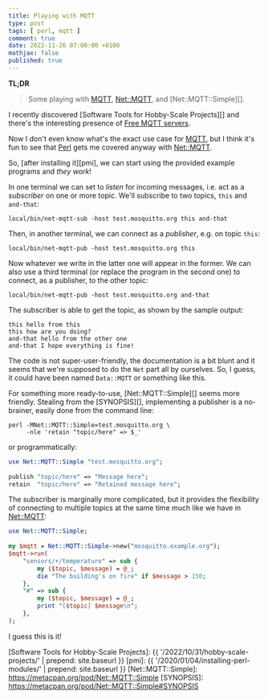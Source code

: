 ```yaml
---
title: Playing with MQTT
type: post
tags: [ perl, mqtt ]
comment: true
date: 2022-11-26 07:00:00 +0100
mathjax: false
published: true
---
```


**TL;DR**

> Some playing with [MQTT][], [Net::MQTT][], and [Net::MQTT::Simple][].

I recently discovered [Software Tools for Hobby-Scale Projects][] and
there's the interesting presence of [Free MQTT servers][public brokers].

Now I don't even know what's the exact use case for [MQTT][], but I
think it's fun to see that [Perl][] gets me covered anyway with
[Net::MQTT][].

So, [after installing it][pmi], we can start using the provided example
programs and *they work*!

In one terminal we can set to *listen* for incoming messages, i.e. act
as a *subscriber* on one or more topic. We'll subscribe to two topics,
`this` and `and-that`:

```
local/bin/net-mqtt-sub -host test.mosquitto.org this and-that
```

Then, in another terminal, we can connect as a *publisher*, e.g. on
topic `this`:

```
local/bin/net-mqtt-pub -host test.mosquitto.org this
```

Now whatever we write in the latter one will appear in the former. We
can also use a third terminal (or replace the program in the second one)
to connect, as a publisher, to the other topic:

```
local/bin/net-mqtt-pub -host test.mosquitto.org and-that
```

The subscriber is able to get the topic, as shown by the sample output:

```
this hello from this
this how are you doing?
and-that hello from the other one
and-that I hope everything is fine!
```

The code is not super-user-friendly, the documentation is a bit blunt
and it seems that we're supposed to do the `Net` part all by ourselves.
So, I guess, it could have been named `Data::MQTT` or something like
this.

For something more ready-to-use, [Net::MQTT::Simple][] seems more
friendly. Stealing from the [SYNOPSIS][], implementing a publisher is a
no-brainer, easily done from the command line:

```
perl -MNet::MQTT::Simple=test.mosquitto.org \
     -nle 'retain "topic/here" => $_'
```

or programmatically:

```perl
use Net::MQTT::Simple "test.mosquitto.org";
 
publish "topic/here" => "Message here";
retain  "topic/here" => "Retained message here";
```

The subscriber is marginally more complicated, but it provides the
flexibility of connecting to multiple topics at the same time much like
we have in [Net::MQTT][]:

```perl
use Net::MQTT::Simple;
 
my $mqtt = Net::MQTT::Simple->new("mosquitto.example.org");
$mqtt->run(
    "sensors/+/temperature" => sub {
        my ($topic, $message) = @_;
        die "The building's on fire" if $message > 150;
    },
    "#" => sub {
        my ($topic, $message) = @_;
        print "[$topic] $message\n";
    },
);
```

I guess this is it!

[Perl]: https://www.perl.org/
[MQTT]: https://mqtt.org/
[Net::MQTT]: https://metacpan.org/pod/Net::MQTT
[public brokers]: https://github.com/mqtt/mqtt.org/wiki/public_brokers
[Software Tools for Hobby-Scale Projects]: {{ '/2022/10/31/hobby-scale-projects/' | prepend: site.baseurl }}
[pmi]: {{ '/2020/01/04/installing-perl-modules/' | prepend: site.baseurl }}
[Net::MQTT::Simple]: https://metacpan.org/pod/Net::MQTT::Simple
[SYNOPSIS]: https://metacpan.org/pod/Net::MQTT::Simple#SYNOPSIS
